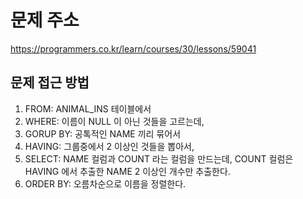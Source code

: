 # 문제 주소
https://programmers.co.kr/learn/courses/30/lessons/59041

## 문제 접근 방법
1. FROM: ANIMAL_INS 테이블에서
2. WHERE: 이름이 NULL 이 아닌 것들을 고르는데,
3. GORUP BY: 공톡적인 NAME 끼리 묶어서
4. HAVING: 그룹중에서 2 이상인 것들을 뽑아서,
5. SELECT: NAME 컬럼과 COUNT 라는 컬럼을 만드는데, COUNT 컬럼은 HAVING 에서 추출한 NAME 2 이상인 개수만 추출한다.
6. ORDER BY: 오름차순으로 이름을 정렬한다.
